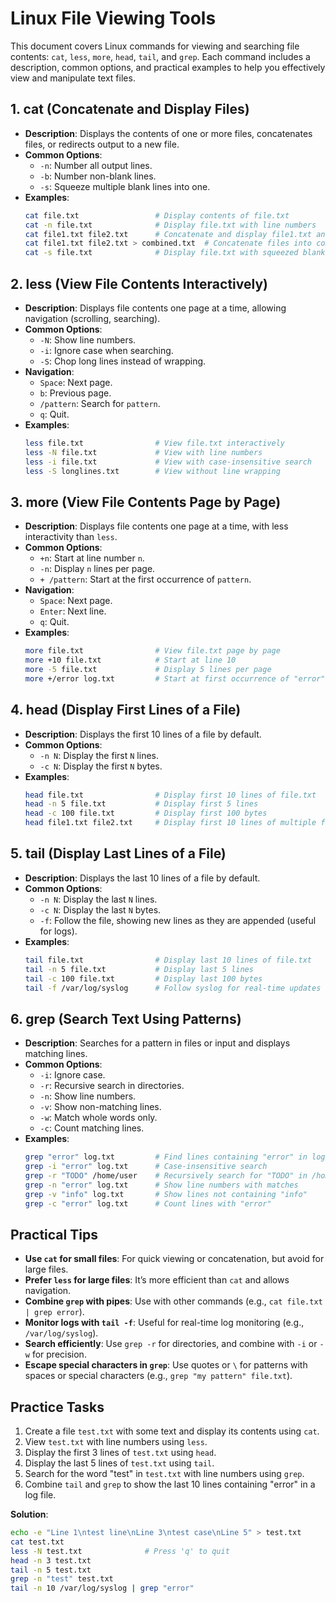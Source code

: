 # Linux File Viewing Tools

This document covers Linux commands for viewing and searching file contents: `cat`, `less`, `more`, `head`, `tail`, and `grep`. Each command includes a description, common options, and practical examples to help you effectively view and manipulate text files.

## 1. cat (Concatenate and Display Files)
- **Description**: Displays the contents of one or more files, concatenates files, or redirects output to a new file.
- **Common Options**:
  - `-n`: Number all output lines.
  - `-b`: Number non-blank lines.
  - `-s`: Squeeze multiple blank lines into one.
- **Examples**:
  ```bash
  cat file.txt                 # Display contents of file.txt
  cat -n file.txt              # Display file.txt with line numbers
  cat file1.txt file2.txt      # Concatenate and display file1.txt and file2.txt
  cat file1.txt file2.txt > combined.txt  # Concatenate files into combined.txt
  cat -s file.txt              # Display file.txt with squeezed blank lines
  ```

## 2. less (View File Contents Interactively)
- **Description**: Displays file contents one page at a time, allowing navigation (scrolling, searching).
- **Common Options**:
  - `-N`: Show line numbers.
  - `-i`: Ignore case when searching.
  - `-S`: Chop long lines instead of wrapping.
- **Navigation**:
  - `Space`: Next page.
  - `b`: Previous page.
  - `/pattern`: Search for `pattern`.
  - `q`: Quit.
- **Examples**:
  ```bash
  less file.txt                # View file.txt interactively
  less -N file.txt             # View with line numbers
  less -i file.txt             # View with case-insensitive search
  less -S longlines.txt        # View without line wrapping
  ```

## 3. more (View File Contents Page by Page)
- **Description**: Displays file contents one page at a time, with less interactivity than `less`.
- **Common Options**:
  - `+n`: Start at line number `n`.
  - `-n`: Display `n` lines per page.
  - `+ /pattern`: Start at the first occurrence of `pattern`.
- **Navigation**:
  - `Space`: Next page.
  - `Enter`: Next line.
  - `q`: Quit.
- **Examples**:
  ```bash
  more file.txt                # View file.txt page by page
  more +10 file.txt            # Start at line 10
  more -5 file.txt             # Display 5 lines per page
  more +/error log.txt         # Start at first occurrence of "error"
  ```

## 4. head (Display First Lines of a File)
- **Description**: Displays the first 10 lines of a file by default.
- **Common Options**:
  - `-n N`: Display the first `N` lines.
  - `-c N`: Display the first `N` bytes.
- **Examples**:
  ```bash
  head file.txt                # Display first 10 lines of file.txt
  head -n 5 file.txt           # Display first 5 lines
  head -c 100 file.txt         # Display first 100 bytes
  head file1.txt file2.txt     # Display first 10 lines of multiple files
  ```

## 5. tail (Display Last Lines of a File)
- **Description**: Displays the last 10 lines of a file by default.
- **Common Options**:
  - `-n N`: Display the last `N` lines.
  - `-c N`: Display the last `N` bytes.
  - `-f`: Follow the file, showing new lines as they are appended (useful for logs).
- **Examples**:
  ```bash
  tail file.txt                # Display last 10 lines of file.txt
  tail -n 5 file.txt           # Display last 5 lines
  tail -c 100 file.txt         # Display last 100 bytes
  tail -f /var/log/syslog      # Follow syslog for real-time updates
  ```

## 6. grep (Search Text Using Patterns)
- **Description**: Searches for a pattern in files or input and displays matching lines.
- **Common Options**:
  - `-i`: Ignore case.
  - `-r`: Recursive search in directories.
  - `-n`: Show line numbers.
  - `-v`: Show non-matching lines.
  - `-w`: Match whole words only.
  - `-c`: Count matching lines.
- **Examples**:
  ```bash
  grep "error" log.txt         # Find lines containing "error" in log.txt
  grep -i "error" log.txt      # Case-insensitive search
  grep -r "TODO" /home/user    # Recursively search for "TODO" in /home/user
  grep -n "error" log.txt      # Show line numbers with matches
  grep -v "info" log.txt       # Show lines not containing "info"
  grep -c "error" log.txt      # Count lines with "error"
  ```

## Practical Tips
- **Use `cat` for small files**: For quick viewing or concatenation, but avoid for large files.
- **Prefer `less` for large files**: It’s more efficient than `cat` and allows navigation.
- **Combine `grep` with pipes**: Use with other commands (e.g., `cat file.txt | grep error`).
- **Monitor logs with `tail -f`**: Useful for real-time log monitoring (e.g., `/var/log/syslog`).
- **Search efficiently**: Use `grep -r` for directories, and combine with `-i` or `-w` for precision.
- **Escape special characters in `grep`**: Use quotes or `\` for patterns with spaces or special characters (e.g., `grep "my pattern" file.txt`).

## Practice Tasks
1. Create a file `test.txt` with some text and display its contents using `cat`.
2. View `test.txt` with line numbers using `less`.
3. Display the first 3 lines of `test.txt` using `head`.
4. Display the last 5 lines of `test.txt` using `tail`.
5. Search for the word "test" in `test.txt` with line numbers using `grep`.
6. Combine `tail` and `grep` to show the last 10 lines containing "error" in a log file.

**Solution**:
```bash
echo -e "Line 1\ntest line\nLine 3\ntest case\nLine 5" > test.txt
cat test.txt
less -N test.txt              # Press 'q' to quit
head -n 3 test.txt
tail -n 5 test.txt
grep -n "test" test.txt
tail -n 10 /var/log/syslog | grep "error"
```